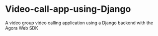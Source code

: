 # Video-call-app-using-Django
A video group video calling application using a Django backend with the Agora Web SDK
